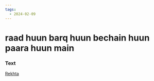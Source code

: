 ```yaml
---
tags:
  - 2024-02-09
---
```

# raad huun barq huun bechain huun paara huun main

### Text
[Rekhta](https://www.rekhta.org/nazms/baagii-makhdoom-mohiuddin-nazms?lang=ur)

